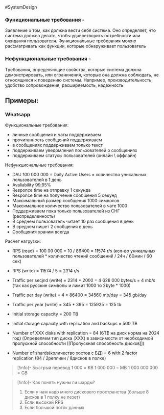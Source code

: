 #SystemDesign 

### Функциональные требования -
Заявление о том, как должна вести себя система. Оно определяет, что система должна делать, чтобы удовлетворить потребности или ожидания пользователя. Функциональные требования можно рассматривать как функции, которые обнаруживает пользователь

### Нефункциональные требования - 
Требования, определяющие свойства, которые система должна демонстрировать, или ограничения, которые она должна соблюдать, не относящиеся к поведению системы. Например, производительность, удобство сопровождения, расширяемость, надежность

## Примеры:

### Whatsapp
Функциональные требования:
- личные сообщения и чаты поддерживаем
- прочитанность сообщений поддерживаем
- в сообщениях поддерживаем только текст
- поддерживаем уведомления пользователей о сообщениях
- поддерживаем статусы пользователей (онлайн \ оффлайн)

Нефункциональные требования:
- DAU 100 000 000 = Daily Active Users = количество уникальных пользователей в 1 день
- Avaliability 99,95%
- Responce time на отправку 1 секунда
- Responce time на получение сообщения 5 секунд
- Максимальный размер сообщения 1000 символов
- Максимальное количество пользователей в чате 1000
- Поддерживаем пока только пользователей из СНГ (распределенность)
- В среднем пользователь читает 10 раз сообщения в день
- В среднем пишет 2 сообщения в день
- Сообщения храним всегда

Расчет нагрузки:
- RPS (read) = 100 00 000 * 10 / 86400 = 11574 r/s (кол-во уникальных пользователей * количество чтений сообщений / 24ч / 60мин / 60 сек)
- RPS (write) = 11574 / 5 = 2314 r/s

- Traffic per secjnd (write) = 2314 * 2000 = 4 628 000 bytes/s = 4 mb/s (так как русские символы и лимит 1000 то 2byte * 1000)
- Traffic per day (write) = 4 * 86400 = 34560 mb/day = 345 gb/day
- Traffic per year (write) = 345 * 365 = 125925 = 125 tb

- Initial storage capacity = 200 TB
- Initial storage capacity with replication and backups = 500 TB

- Number of XXX disks with replication = 84 (6TB на диск норма на 2024 год) (Определяем тип диска (XXX) в зависимости от необходимой пропускной способности [[Пропускная способность дисков]])
- Number of shards(количество хостов с БД) = 6 with 2 factor replication (84 / 2реплики / 8дисков в полке)

>[!info]- Быстрый перевод
>1 000 = KB
>1 000 000 = MB
>1 000 000 000 = GB

>[!info]- Как понять нужны ли шарды?
> 1. Если у нам надо много дискового пространства (больше 8 дисков в 1 полку не лезет)
> 2. Если высокий RPS
> 3. Если большой поток данных
